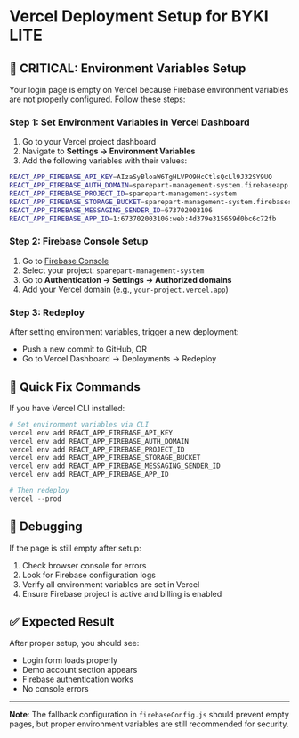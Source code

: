 # Vercel Deployment Setup for BYKI LITE

## 🚨 CRITICAL: Environment Variables Setup

Your login page is empty on Vercel because Firebase environment variables are not properly configured. Follow these steps:

### Step 1: Set Environment Variables in Vercel Dashboard

1. Go to your Vercel project dashboard
2. Navigate to **Settings → Environment Variables**
3. Add the following variables with their values:

```bash
REACT_APP_FIREBASE_API_KEY=AIzaSyBloaW6TgHLVPO9HcCtlsQcLl9J32SY9UQ
REACT_APP_FIREBASE_AUTH_DOMAIN=sparepart-management-system.firebaseapp.com
REACT_APP_FIREBASE_PROJECT_ID=sparepart-management-system
REACT_APP_FIREBASE_STORAGE_BUCKET=sparepart-management-system.firebasestorage.app
REACT_APP_FIREBASE_MESSAGING_SENDER_ID=673702003106
REACT_APP_FIREBASE_APP_ID=1:673702003106:web:4d379e315659d0bc6c72fb
```

### Step 2: Firebase Console Setup

1. Go to [Firebase Console](https://console.firebase.google.com/)
2. Select your project: `sparepart-management-system`
3. Go to **Authentication → Settings → Authorized domains**
4. Add your Vercel domain (e.g., `your-project.vercel.app`)

### Step 3: Redeploy

After setting environment variables, trigger a new deployment:
- Push a new commit to GitHub, OR
- Go to Vercel Dashboard → Deployments → Redeploy

## 🔧 Quick Fix Commands

If you have Vercel CLI installed:

```powershell
# Set environment variables via CLI
vercel env add REACT_APP_FIREBASE_API_KEY
vercel env add REACT_APP_FIREBASE_AUTH_DOMAIN
vercel env add REACT_APP_FIREBASE_PROJECT_ID
vercel env add REACT_APP_FIREBASE_STORAGE_BUCKET
vercel env add REACT_APP_FIREBASE_MESSAGING_SENDER_ID
vercel env add REACT_APP_FIREBASE_APP_ID

# Then redeploy
vercel --prod
```

## 🐛 Debugging

If the page is still empty after setup:

1. Check browser console for errors
2. Look for Firebase configuration logs
3. Verify all environment variables are set in Vercel
4. Ensure Firebase project is active and billing is enabled

## ✅ Expected Result

After proper setup, you should see:
- Login form loads properly
- Demo account section appears
- Firebase authentication works
- No console errors

---

**Note**: The fallback configuration in `firebaseConfig.js` should prevent empty pages, but proper environment variables are still recommended for security.
